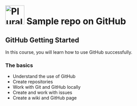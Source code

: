 # <a href='http://pluralsight.com'><img src='https://rebeccagonyonpluralsight.blob.core.windows.net/files/pluralsight.png' height='60' alt='Pluralsight logo' /></a> Sample repo on GitHub

## GitHub Getting Started
In this course, you will learn how to use GitHub successfully.

### The basics
* Understand the use of GitHub
* Create repositories
* Work with Git and GitHub locally
* Create and work with issues
* Create a wiki and GitHub page
